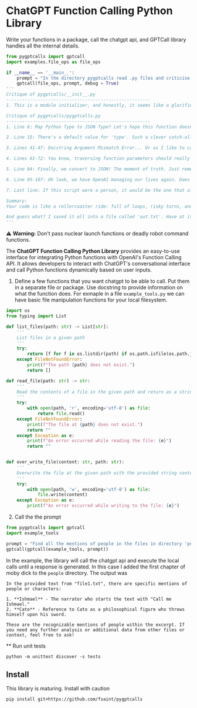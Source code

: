 # ChatGPT Function Calling Python Library

Write your functions in a package, call the chatgpt api, and GPTCall library handles all the internal details.

```python
from pygptcalls import gptcall
import examples.file_ops as file_ops

if __name__ == '__main__':
    prompt = "In the directory pygptcalls read .py files and criticise the code. Use a snarky tone and make jokes. Save the output in a file out.txt with the file where you found the code and the approximate line."
    gptcall(file_ops, prompt, debug = True)
'''
Critique of pygptcalls/__init__.py
-------------------------------------------------------
1. This is a module initializer, and honestly, it seems like a glorified import list. Did we really need to split everything into modules, or are we just trying to impress someone with our directory structure?

Critique of pygptcalls/pygptcalls.py
-------------------------------------------------------
1. Line 6: Map Python Type to JSON Type? Let's hope this function doesn't end up in a mapping mess like my GPS does when I try to find a coffee shop.

2. Line 15: There's a default value for 'type'. Such a clever catch-all! Too bad it mainly catches confusion instead of errors.

3. Lines 41-47: Docstring Argument Mismatch Error... Or as I like to call it, the classic "This function is not what I asked for" error. Nothing like a bit of humor in failing to match arguments!

4. Lines 61-72: You know, traversing function parameters should really come with a map. How many more regex patterns do we need to extract what we want? At this point, it feels like a treasure hunt!

5. Line 84: Finally, we convert to JSON! The moment of truth. Just remember, folks, no one said JSON is not a little bit of a monster.

6. Line 95-107: Oh look, we have OpenAI managing our lives again. Does anyone else feel like we're just one step away from Skynet?

7. Last line: If this script were a person, it would be the one that always needs to check if it needs to re-import everything on every run!

Summary:
Your code is like a rollercoaster ride: full of loops, risky turns, and in the end, you just want your $10 back. Remember, less is sometimes more, and try to keep your function call parameters a tad less like an old-school phonebook.

And guess what? I saved it all into a file called 'out.txt'. Have at it!
'''
```


⚠️ **Warning:** Don't pass nuclear launch functions or deadly robot command functions. 

The **ChatGPT Function Calling Python Library** provides an easy-to-use interface for integrating Python functions with OpenAI's Function Calling API. It allows developers to interact with ChatGPT's conversational interface and call Python functions dynamically based on user inputs.

1. Define a few functions that you want chatgpt to be able to call. Put them in a separate file or package. Use docstring to provide information on what the function does. For exmaple in a file `example_tools.py` we can have basic file manipulation functions for your local filesystem.

```python
import os
from typing import List

def list_files(path: str) -> List[str]:
    '''
    List files in a given path
    '''
    try:
        return [f for f in os.listdir(path) if os.path.isfile(os.path.join(path, f))]
    except FileNotFoundError:
        print(f"The path {path} does not exist.")
        return []

def read_file(path: str) -> str:
    '''
    Read the contents of a file in the given path and return as a string
    '''
    try:
        with open(path, 'r', encoding='utf-8') as file:
            return file.read()
    except FileNotFoundError:
        print(f"The file at {path} does not exist.")
        return ""
    except Exception as e:
        print(f"An error occurred while reading the file: {e}")
        return ""


def over_write_file(content: str, path: str):
    '''
    Overwrite the file at the given path with the provided string content.
    '''
    try:
        with open(path, 'w', encoding='utf-8') as file:
            file.write(content)
    except Exception as e:
        print(f"An error occurred while writing to the file: {e}")
```

2. Call the the prompt
   
```python
from pygptcalls import gptcall 
import example_tools

prompt = "Find all the mentions of people in the files in directory 'people'"
gptcall(gptcall(example_tools, prompt))
```

In the example, the library will call the chatgpt api and execute the local calls until a response is generated. In this case I added the first chapter of moby dick to the `people` directory. The output was

```
In the provided text from "file1.txt", there are specific mentions of people or characters:

1. **Ishmael** - The narrator who starts the text with "Call me Ishmael."
2. **Cato** - Reference to Cato as a philosophical figure who throws himself upon his sword.

These are the recognizable mentions of people within the excerpt. If you need any further analysis or additional data from other files or context, feel free to ask!
```


** Run unit tests
```
python -m unittest discover -s tests
```

## Install
This library is maturing. Install with caution
```
pip install git+https://github.com/fsaint/pygptcalls
```

